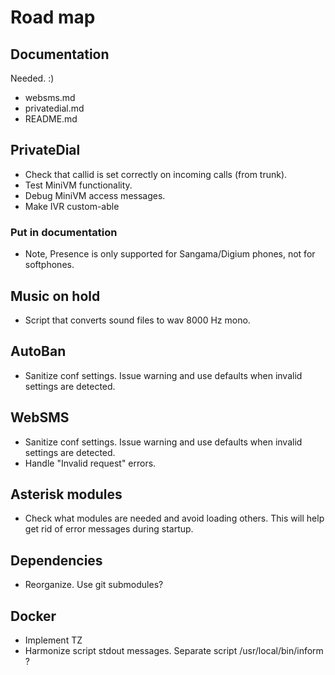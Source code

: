# Road map

## Documentation

Needed. :)

- websms.md
- privatedial.md
- README.md

## PrivateDial

- Check that callid is set correctly on incoming calls (from trunk).
- Test MiniVM functionality.
- Debug MiniVM access messages.
- Make IVR custom-able

### Put in documentation

- Note, Presence is only supported for Sangama/Digium phones, not for softphones.

## Music on hold

- Script that converts sound files to wav 8000 Hz mono.

## AutoBan

- Sanitize conf settings. Issue warning and use defaults when invalid settings are detected.

## WebSMS

- Sanitize conf settings. Issue warning and use defaults when invalid settings are detected.
- Handle "Invalid request" errors.

## Asterisk modules

- Check what modules are needed and avoid loading others. This will help get rid of error messages during startup.

## Dependencies

- Reorganize. Use git submodules?

## Docker

- Implement TZ
- Harmonize script stdout messages. Separate script /usr/local/bin/inform ?
